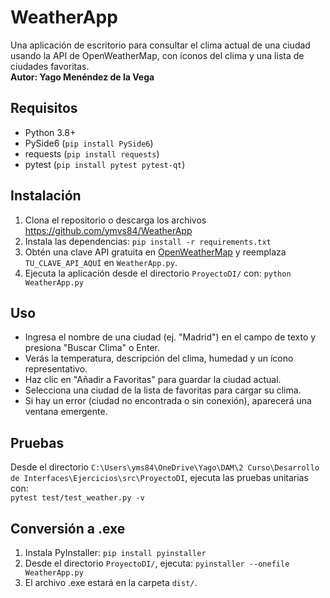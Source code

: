 # WeatherApp
Una aplicación de escritorio para consultar el clima actual de una ciudad usando la API de OpenWeatherMap, con íconos del clima y una lista de ciudades favoritas.  
**Autor: Yago Menéndez de la Vega**

## Requisitos
- Python 3.8+
- PySide6 (`pip install PySide6`)
- requests (`pip install requests`)
- pytest (`pip install pytest pytest-qt`)

## Instalación
1. Clona el repositorio o descarga los archivos https://github.com/ymvs84/WeatherApp
2. Instala las dependencias: `pip install -r requirements.txt`
3. Obtén una clave API gratuita en [OpenWeatherMap](https://openweathermap.org/) y reemplaza `TU_CLAVE_API_AQUÍ` en `WeatherApp.py`.
4. Ejecuta la aplicación desde el directorio `ProyectoDI/` con: `python WeatherApp.py`

## Uso
- Ingresa el nombre de una ciudad (ej. "Madrid") en el campo de texto y presiona "Buscar Clima" o Enter.
- Verás la temperatura, descripción del clima, humedad y un ícono representativo.
- Haz clic en "Añadir a Favoritas" para guardar la ciudad actual.
- Selecciona una ciudad de la lista de favoritas para cargar su clima.
- Si hay un error (ciudad no encontrada o sin conexión), aparecerá una ventana emergente.

## Pruebas
Desde el directorio `C:\Users\yms84\OneDrive\Yago\DAM\2 Curso\Desarrollo de Interfaces\Ejercicios\src\ProyectoDI`, ejecuta las pruebas unitarias con:  
`pytest test/test_weather.py -v`

## Conversión a .exe
1. Instala PyInstaller: `pip install pyinstaller`
2. Desde el directorio `ProyectoDI/`, ejecuta: `pyinstaller --onefile WeatherApp.py`
3. El archivo .exe estará en la carpeta `dist/`.